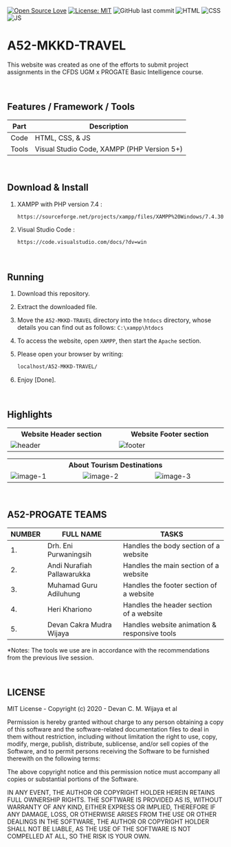 [![Open Source Love](https://badges.frapsoft.com/os/v1/open-source.svg?style=flat)](https://github.com/ellerbrock/open-source-badges/)
[![License: MIT](https://img.shields.io/badge/License-MIT-green.svg)](https://opensource.org/licenses/MIT)
![GitHub last commit](https://img.shields.io/github/last-commit/devancakra/A52-MKKD-TRAVEL)
![HTML](https://img.shields.io/badge/-html-red?style=flat&logo=html5&logoColor=white)
![CSS](https://img.shields.io/badge/-css-blue.svg?&logo=css3&logoColor=white)
![JS](https://img.shields.io/badge/-javascript-yellow.svg?&logo=javascript&logoColor=white)

# A52-MKKD-TRAVEL
This website was created as one of the efforts to submit project assignments in the CFDS UGM x PROGATE Basic Intelligence course.

<br>

## Features / Framework / Tools
| Part | Description |
| --- | --- |
| Code | HTML, CSS, & JS |
| Tools | Visual Studio Code, XAMPP (PHP Version 5+) |

<br>

## Download & Install
1. XAMPP with PHP version 7.4 :

   ```bash
   https://sourceforge.net/projects/xampp/files/XAMPP%20Windows/7.4.30/xampp-windows-x64-7.4.30-1-VC15-installer.exe/download
   ```
   
2. Visual Studio Code :

   ```bash
   https://code.visualstudio.com/docs/?dv=win
   ```

<br>

## Running
1. Download this repository.<br>
2. Extract the downloaded file.<br>
3. Move the ``` A52-MKKD-TRAVEL ``` directory into the ``` htdocs ``` directory, whose details you can find out as follows: ``` C:\xampp\htdocs ```
4. To access the website, open ``` XAMPP ```, then start the ``` Apache ``` section.<br>
5. Please open your browser by writing:

   ```bash
   localhost/A52-MKKD-TRAVEL/
   ```
6. Enjoy [Done].

<br>

## Highlights
<table>
<tr>
<th width="420">Website Header section</th>
<th width="420">Website Footer section</th>
</tr>
<tr>
<td><img src="https://github.com/devancakra/A52-MKKD-TRAVEL/assets/54527592/684533d8-e476-4450-84f0-9b19fd6368b7" alt="header"></td>
<td><img src="https://github.com/devancakra/A52-MKKD-TRAVEL/assets/54527592/4285ca18-c097-4d72-bc53-0afee04c7d68" alt="footer"></td>
</tr>
</table>
<table>
<tr>
<th colspan="3">About Tourism Destinations</th>
</tr>
<tr>
<td width="280"><img src="https://github.com/devancakra/A52-MKKD-TRAVEL/assets/54527592/11e8228c-d792-40fb-9012-9215e7d26679" alt="image-1"></td>
<td width="280"><img src="https://github.com/devancakra/A52-MKKD-TRAVEL/assets/54527592/442ebeb4-1ae9-4f4f-a7fd-6fafcf991841" alt="image-2"></td>
<td width="280"><img src="https://github.com/devancakra/A52-MKKD-TRAVEL/assets/54527592/8a51b968-ec1d-42f8-a400-87a793a31d4a" alt="image-3"></td>
</tr>
</table>

<br>

## A52-PROGATE TEAMS
| NUMBER | FULL NAME | TASKS |
| --- | --- | --- |
| 1. | Drh. Eni Purwaningsih | Handles the body section of a website |
| 2. | Andi Nurafiah Pallawarukka | Handles the main section of a website |
| 3. | Muhamad Guru Adiluhung | Handles the footer section of a website |
| 4. | Heri Khariono | Handles the header section of a website |
| 5. | Devan Cakra Mudra Wijaya | Handles website animation & responsive tools |

*Notes: The tools we use are in accordance with the recommendations from the previous live session.


<br>

## LICENSE
MIT License - Copyright (c) 2020 - Devan C. M. Wijaya et al

Permission is hereby granted without charge to any person obtaining a copy of this software and the software-related documentation files to deal in them without restriction, including without limitation the right to use, copy, modify, merge, publish, distribute, sublicense, and/or sell copies of the Software, and to permit persons receiving the Software to be furnished therewith on the following terms:

The above copyright notice and this permission notice must accompany all copies or substantial portions of the Software.

IN ANY EVENT, THE AUTHOR OR COPYRIGHT HOLDER HEREIN RETAINS FULL OWNERSHIP RIGHTS. THE SOFTWARE IS PROVIDED AS IS, WITHOUT WARRANTY OF ANY KIND, EITHER EXPRESS OR IMPLIED, THEREFORE IF ANY DAMAGE, LOSS, OR OTHERWISE ARISES FROM THE USE OR OTHER DEALINGS IN THE SOFTWARE, THE AUTHOR OR COPYRIGHT HOLDER SHALL NOT BE LIABLE, AS THE USE OF THE SOFTWARE IS NOT COMPELLED AT ALL, SO THE RISK IS YOUR OWN.
